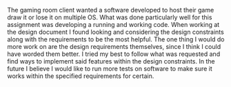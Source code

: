 The gaming room client wanted a software developed to host their game draw it or lose it on multiple OS.
What was done particularly well for this assignment was developing a running and working code.
When working at the design document I found looking and considering the design constraints along with the requirements to be the most helpful.
The one thing I would do more work on are the design requirements themselves, since I think I could have worded them better.
I tried my best to follow what was requested and find ways to implement said features within the design constraints.
In the future I believe I would like to run more tests on software to make sure it works within the specified requirements for certain.
